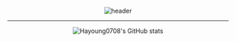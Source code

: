 <div align = center>
  
![header](https://capsule-render.vercel.app/api?type=waving&height=200&color=0:ddd6f3,100:faaca8&text=Hi,%20Im%20Hayoung!&reversal=true&fontColor=black&textBg=false&fontAlign=50&fontAlignY=40&animation=fadeIn&desc=Front-End%20Developer&descAlignY=70&descAlign=50&descSize=20)

<hr>

![Hayoung0708's GitHub stats](https://github-readme-stats.vercel.app/api?username=Hayoung0708&show_icons=true&title_color=faaca8&icon_color=ddd6f3&text_color=f8f8f2&bg_color=0d1116)
